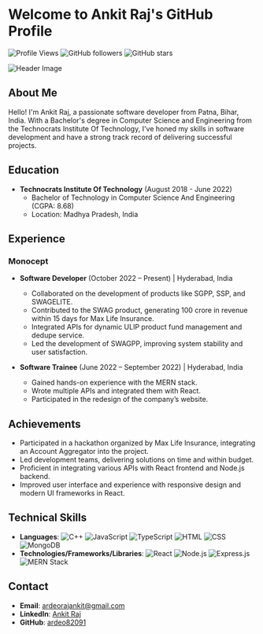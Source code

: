 # Welcome to Ankit Raj's GitHub Profile

![Profile Views](https://komarev.com/ghpvc/?username=ardeo82091&color=blue)
![GitHub followers](https://img.shields.io/github/followers/ardeo82091?style=social)
![GitHub stars](https://img.shields.io/github/stars/ardeo82091?style=social)

![Header Image](https://via.placeholder.com/1200x300.png?text=Welcome+to+Ankit+Raj's+GitHub+Profile)

## About Me
Hello! I'm Ankit Raj, a passionate software developer from Patna, Bihar, India. With a Bachelor's degree in Computer Science and Engineering from the Technocrats Institute Of Technology, I've honed my skills in software development and have a strong track record of delivering successful projects.

## Education
- **Technocrats Institute Of Technology** (August 2018 - June 2022)
  - Bachelor of Technology in Computer Science And Engineering (CGPA: 8.68)
  - Location: Madhya Pradesh, India

## Experience
### Monocept
- **Software Developer** (October 2022 – Present) | Hyderabad, India
  - Collaborated on the development of products like SGPP, SSP, and SWAGELITE.
  - Contributed to the SWAG product, generating 100 crore in revenue within 15 days for Max Life Insurance.
  - Integrated APIs for dynamic ULIP product fund management and dedupe service.
  - Led the development of SWAGPP, improving system stability and user satisfaction.

- **Software Trainee** (June 2022 – September 2022) | Hyderabad, India
  - Gained hands-on experience with the MERN stack.
  - Wrote multiple APIs and integrated them with React.
  - Participated in the redesign of the company’s website.

## Achievements
- Participated in a hackathon organized by Max Life Insurance, integrating an Account Aggregator into the project.
- Led development teams, delivering solutions on time and within budget.
- Proficient in integrating various APIs with React frontend and Node.js backend.
- Improved user interface and experience with responsive design and modern UI frameworks in React.

## Technical Skills
- **Languages**: ![C++](https://img.shields.io/badge/C++-00599C?style=flat-square&logo=c%2B%2B&logoColor=white) ![JavaScript](https://img.shields.io/badge/JavaScript-323330?style=flat-square&logo=javascript&logoColor=F7DF1E) ![TypeScript](https://img.shields.io/badge/TypeScript-007ACC?style=flat-square&logo=typescript&logoColor=white) ![HTML](https://img.shields.io/badge/HTML5-E34F26?style=flat-square&logo=html5&logoColor=white) ![CSS](https://img.shields.io/badge/CSS3-1572B6?style=flat-square&logo=css3&logoColor=white) ![MongoDB](https://img.shields.io/badge/MongoDB-4EA94B?style=flat-square&logo=mongodb&logoColor=white)
- **Technologies/Frameworks/Libraries**: ![React](https://img.shields.io/badge/React-20232A?style=flat-square&logo=react&logoColor=61DAFB) ![Node.js](https://img.shields.io/badge/Node.js-339933?style=flat-square&logo=nodedotjs&logoColor=white) ![Express.js](https://img.shields.io/badge/Express.js-404D59?style=flat-square&logo=express&logoColor=61DAFB) ![MERN Stack](https://img.shields.io/badge/MERN-20232A?style=flat-square&logo=react&logoColor=61DAFB)

## Contact
- **Email**: [ardeorajankit@gmail.com](mailto:ardeorajankit@gmail.com)
- **LinkedIn**: [Ankit Raj]([https://linkedin.com/in/](https://www.linkedin.com/in/ankit-raj-45b5331a1/))
- **GitHub**: [ardeo82091](https://github.com/ardeo82091)
